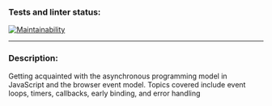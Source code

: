 ### Tests and linter status:
[![Maintainability](https://api.codeclimate.com/v1/badges/2a000b1f4a1c228bbd6b/maintainability)](https://codeclimate.com/github/KarnaDev/js-asynchronous-programming/maintainability)

---

### Description:
Getting acquainted with the asynchronous programming model in JavaScript and the browser event model. Topics covered include event loops, timers, callbacks, early binding, and error handling